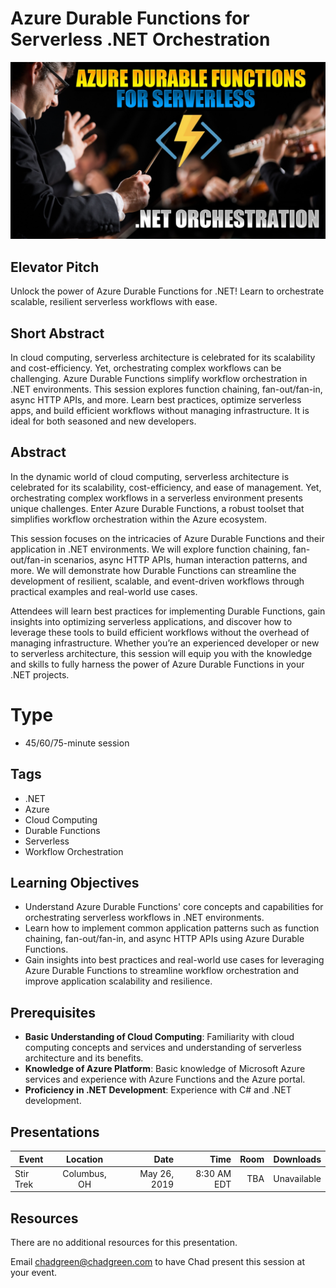 # Azure Durable Functions for Serverless .NET Orchestration

![Azure Durable Functions for Serverless .NET Orchestration](thumbnail.jpg)

## Elevator Pitch

Unlock the power of Azure Durable Functions for .NET! Learn to orchestrate scalable, resilient serverless workflows with ease.

## Short Abstract

In cloud computing, serverless architecture is celebrated for its scalability and cost-efficiency. Yet, orchestrating complex workflows can be challenging. Azure Durable Functions simplify workflow orchestration in .NET environments. This session explores function chaining, fan-out/fan-in, async HTTP APIs, and more. Learn best practices, optimize serverless apps, and build efficient workflows without managing infrastructure. It is ideal for both seasoned and new developers.

## Abstract
In the dynamic world of cloud computing, serverless architecture is celebrated for its scalability, cost-efficiency, and ease of management. Yet, orchestrating complex workflows in a serverless environment presents unique challenges. Enter Azure Durable Functions, a robust toolset that simplifies workflow orchestration within the Azure ecosystem.

This session focuses on the intricacies of Azure Durable Functions and their application in .NET environments. We will explore function chaining, fan-out/fan-in scenarios, async HTTP APIs, human interaction patterns, and more. We will demonstrate how Durable Functions can streamline the development of resilient, scalable, and event-driven workflows through practical examples and real-world use cases.

Attendees will learn best practices for implementing Durable Functions, gain insights into optimizing serverless applications, and discover how to leverage these tools to build efficient workflows without the overhead of managing infrastructure. Whether you’re an experienced developer or new to serverless architecture, this session will equip you with the knowledge and skills to fully harness the power of Azure Durable Functions in your .NET projects.

# Type
- 45/60/75-minute session

## Tags
- .NET
- Azure
- Cloud Computing
- Durable Functions
- Serverless
- Workflow Orchestration

## Learning Objectives
- Understand Azure Durable Functions' core concepts and capabilities for orchestrating serverless workflows in .NET environments.
- Learn how to implement common application patterns such as function chaining, fan-out/fan-in, and async HTTP APIs using Azure Durable Functions.
- Gain insights into best practices and real-world use cases for leveraging Azure Durable Functions to streamline workflow orchestration and improve application scalability and resilience.

## Prerequisites
- **Basic Understanding of Cloud Computing**: Familiarity with cloud computing concepts and services and understanding of serverless architecture and its benefits.
- **Knowledge of Azure Platform**: Basic knowledge of Microsoft Azure services and experience with Azure Functions and the Azure portal.
- **Proficiency in .NET Development**: Experience with C# and .NET development.

## Presentations

| Event | Location | Date | Time | Room | Downloads |
|-------|:--------:|-----:|-----:|-----:|----------:|
| Stir Trek | Columbus, OH | May 26, 2019 | 8:30 AM EDT | TBA | Unavailable |

## Resources
There are no additional resources for this presentation.

Email [chadgreen@chadgreen.com](mailto:chadgreen@chadgreen.com?subject=Presentation%20Request:%20Serverless%20Orchestration) to have Chad present this session at your event.
